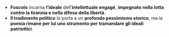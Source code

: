- **Foscolo** incarna **l’ideale** dell’**intellettuale engagé**, **impegnato nella lotta contro la tirannia e nella difesa della libertà**.
- **Il tradimento politico** lo porta a un **profondo pessimismo storico**, ma la **poesia rimane per lui uno strumento per tramandare gli ideali patriottici**.